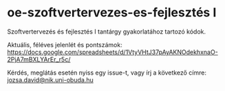 # oe-szoftvertervezes-es-fejlesztés I
Szoftvertervezés és fejlesztés I tantárgy gyakorlatához tartozó kódok.

Aktuális, féléves jelenlét és pontszámok: https://docs.google.com/spreadsheets/d/1VtyVHtJ37pAyAKNOdekhxnaO-2PjA7mBXLYArEr_r5c/

Kérdés, meglátás esetén nyiss egy issue-t, vagy írj a következő címre: jozsa.david@nik.uni-obuda.hu
